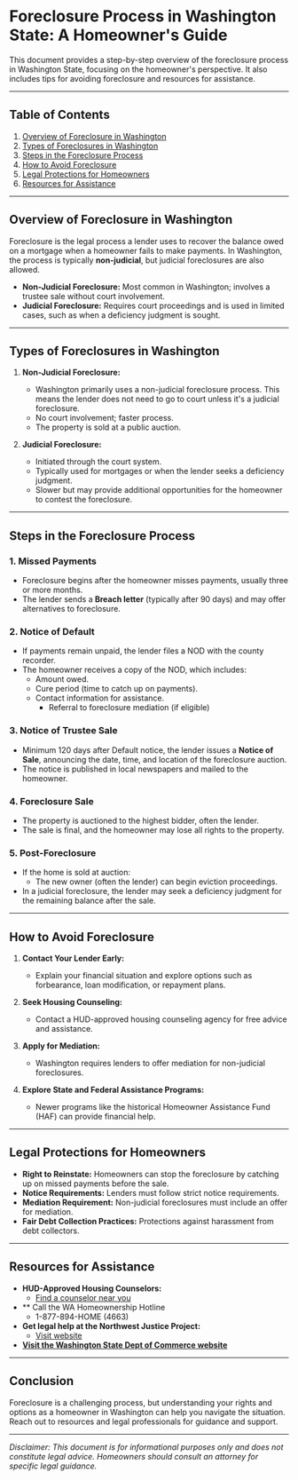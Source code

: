 # Foreclosure Process in Washington State: A Homeowner's Guide

This document provides a step-by-step overview of the foreclosure process in Washington State, 
focusing on the homeowner's perspective. 
It also includes tips for avoiding foreclosure and resources for assistance.

---

## Table of Contents
1. [Overview of Foreclosure in Washington](#overview-of-foreclosure-in-oregon)
2. [Types of Foreclosures in Washington](#types-of-foreclosures-in-oregon)
3. [Steps in the Foreclosure Process](#steps-in-the-foreclosure-process)
4. [How to Avoid Foreclosure](#how-to-avoid-foreclosure)
5. [Legal Protections for Homeowners](#legal-protections-for-homeowners)
6. [Resources for Assistance](#resources-for-assistance)

---

## Overview of Foreclosure in Washington

Foreclosure is the legal process a lender uses to recover the balance owed on a mortgage when a homeowner fails to make payments. 
In Washington, the process is typically **non-judicial**, but judicial foreclosures are also allowed.

- **Non-Judicial Foreclosure:** Most common in Washington; involves a trustee sale without court involvement.
- **Judicial Foreclosure:** Requires court proceedings and is used in limited cases, such as when a deficiency judgment is sought.

---

## Types of Foreclosures in Washington

1. **Non-Judicial Foreclosure:**
   - Washington primarily uses a non-judicial foreclosure process. 
This means the lender does not need to go to court unless it's a judicial foreclosure.
   - No court involvement; faster process.
   - The property is sold at a public auction.

2. **Judicial Foreclosure:**
   - Initiated through the court system.
   - Typically used for mortgages or when the lender seeks a deficiency judgment.
   - Slower but may provide additional opportunities for the homeowner to contest 
the foreclosure.

---

## Steps in the Foreclosure Process

### 1. **Missed Payments**
   - Foreclosure begins after the homeowner misses payments, usually three or more months.
   - The lender sends a **Breach letter** (typically after 90 days) and may offer alternatives to foreclosure.

### 2. **Notice of Default**
   - If payments remain unpaid, the lender files a NOD with the county recorder.
   - The homeowner receives a copy of the NOD, which includes:
     - Amount owed.
     - Cure period (time to catch up on payments).
     - Contact information for assistance. 
       - Referral to foreclosure mediation (if eligible)

### 3. **Notice of Trustee Sale**
   - Minimum 120 days after Default notice, the lender issues a **Notice of Sale**, 
announcing the date, time, and location of the foreclosure auction.
   - The notice is published in local newspapers and mailed to the homeowner.

### 4. **Foreclosure Sale**
   - The property is auctioned to the highest bidder, often the lender.
   - The sale is final, and the homeowner may lose all rights to the property.

### 5. **Post-Foreclosure**
   - If the home is sold at auction:
     - The new owner (often the lender) can begin eviction proceedings.
   - In a judicial foreclosure, the lender may seek a deficiency judgment 
for the remaining balance after the sale.

---

## How to Avoid Foreclosure

1. **Contact Your Lender Early:**
   - Explain your financial situation and explore options such as forbearance, loan modification, or repayment plans.

2. **Seek Housing Counseling:**
   - Contact a HUD-approved housing counseling agency for free advice and assistance.

3. **Apply for Mediation:**
   - Washington requires lenders to offer mediation for non-judicial foreclosures.

4. **Explore State and Federal Assistance Programs:**
   - Newer programs like the historical Homeowner Assistance Fund (HAF) can provide financial help.

---

## Legal Protections for Homeowners

- **Right to Reinstate:** Homeowners can stop the foreclosure by catching up on missed payments before the sale.
- **Notice Requirements:** Lenders must follow strict notice requirements.
- **Mediation Requirement:** Non-judicial foreclosures must include an offer for mediation.
- **Fair Debt Collection Practices:** Protections against harassment from debt collectors.

---

## Resources for Assistance

- **HUD-Approved Housing Counselors:**
  - [Find a counselor near you](https://www.hud.gov/i_want_to/talk_to_a_housing_counselor)
- ** Call the WA Homeownership Hotline
	- 1-877-894-HOME (4663)
- **Get legal help at the Northwest Justice Project:**
  - [Visit website](https://nwjustice.org/)
- **[Visit the Washington State Dept of Commerce website](https://www.commerce.wa.gov/)**

---

## Conclusion

Foreclosure is a challenging process, but understanding your rights and options 
as a homeowner in Washington can help you navigate the situation. 
Reach out to resources and legal professionals for guidance and support.

---

_Disclaimer: This document is for informational purposes only and does not constitute 
legal advice. Homeowners should consult an attorney for specific legal guidance._